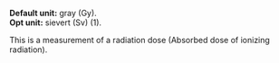 **Default unit:** gray (Gy).   
**Opt unit:** sievert (Sv) (1).

This is a measurement of a radiation dose (Absorbed dose of ionizing radiation). 

 
